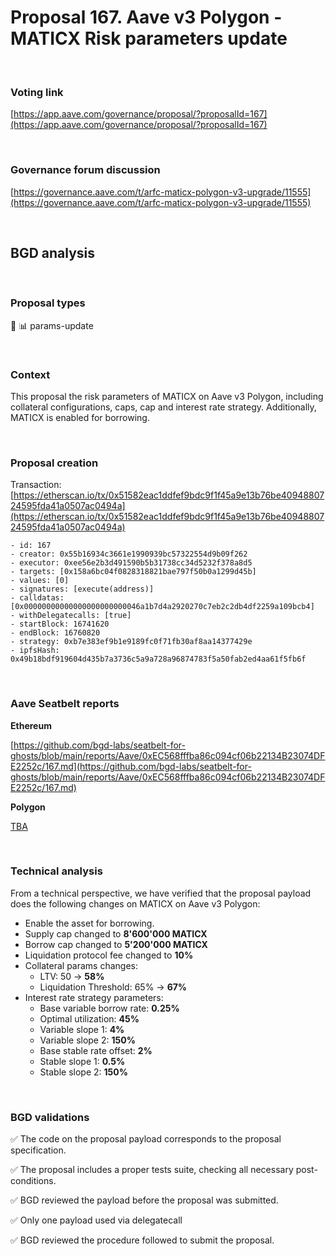 # Proposal 167. Aave v3 Polygon - MATICX Risk parameters update

<br>

### Voting link

[https://app.aave.com/governance/proposal/?proposalId=167](https://app.aave.com/governance/proposal/?proposalId=167)

<br>

### Governance forum discussion

[https://governance.aave.com/t/arfc-maticx-polygon-v3-upgrade/11555](https://governance.aave.com/t/arfc-maticx-polygon-v3-upgrade/11555)

<br>

## BGD analysis

<br>

### Proposal types

:wrench: :bar_chart: params-update

<br>

### Context

This proposal the risk parameters of MATICX on Aave v3 Polygon, including collateral configurations, caps, cap and interest rate strategy.
Additionally, MATICX is enabled for borrowing.


<br>

### Proposal creation

Transaction: [https://etherscan.io/tx/0x51582eac1ddfef9bdc9f1f45a9e13b76be4094880724595fda41a0507ac0494a](https://etherscan.io/tx/0x51582eac1ddfef9bdc9f1f45a9e13b76be4094880724595fda41a0507ac0494a)

```
- id: 167
- creator: 0x55b16934c3661e1990939bc57322554d9b09f262
- executor: 0xee56e2b3d491590b5b31738cc34d5232f378a8d5
- targets: [0x158a6bc04f0828318821bae797f50b0a1299d45b]
- values: [0]
- signatures: [execute(address)]
- calldatas: [0x00000000000000000000000046a1b7d4a2920270c7eb2c2db4df2259a109bcb4]
- withDelegatecalls: [true]
- startBlock: 16741620
- endBlock: 16760820
- strategy: 0xb7e383ef9b1e9189fc0f71fb30af8aa14377429e
- ipfsHash: 0x49b18bdf919604d435b7a3736c5a9a728a96874783f5a50fab2ed4aa61f5fb6f
```

<br>

### Aave Seatbelt reports

**Ethereum**

[https://github.com/bgd-labs/seatbelt-for-ghosts/blob/main/reports/Aave/0xEC568fffba86c094cf06b22134B23074DFE2252c/167.md](https://github.com/bgd-labs/seatbelt-for-ghosts/blob/main/reports/Aave/0xEC568fffba86c094cf06b22134B23074DFE2252c/167.md)


**Polygon**

[TBA](TBA)


<br>

### Technical analysis

From a technical perspective, we have verified that the proposal payload does the following changes on MATICX on Aave v3 Polygon:

- Enable the asset for borrowing.
- Supply cap changed to **8'600'000 MATICX**
- Borrow cap changed to **5'200'000 MATICX**
- Liquidation protocol fee changed to **10%**
- Collateral params changes:
  - LTV: 50 -> **58%**
  - Liquidation Threshold: 65% -> **67%**
- Interest rate strategy parameters:
  - Base variable borrow rate: **0.25%**
  - Optimal utilization: **45%**
  - Variable slope 1: **4%**
  - Variable slope 2: **150%**
  - Base stable rate offset: **2%**
  - Stable slope 1: **0.5%**
  - Stable slope 2: **150%**

<br>

### BGD validations

:white_check_mark: The code on the proposal payload corresponds to the proposal specification.

:white_check_mark: The proposal includes a proper tests suite, checking all necessary post-conditions.

:white_check_mark: BGD reviewed the payload before the proposal was submitted.

:white_check_mark: Only one payload used via delegatecall

:white_check_mark: BGD reviewed the procedure followed to submit the proposal.
